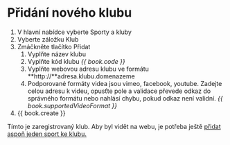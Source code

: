 # Přidání nového klubu

1. V hlavní nabídce vyberte Sporty a kluby
2. Vyberte záložku Klub
3. Zmáčkněte tlačítko Přidat
   1. Vyplňte název klubu
   2. Vyplňte kód klubu _{{ book.code }}_
   3. Vyplňte webovou adresu klubu ve formátu **http://**adresa.klubu.domenazeme
   4. Podporované  formáty videa jsou vimeo, facebook, youtube. Zadejte celou adresu k videu, opusťte pole a validace převede odkaz do správného formátu nebo nahlásí chybu, pokud odkaz není validní. _{{ book.supportedVideoFormat }}_
4. {{ book.create }}

Tímto je zaregistrovaný klub. Aby byl vidět na webu, je potřeba ještě [přidat aspoň jeden sport ke klubu.](/pridani-sportu.md "Přejít na Přidání sportu")

